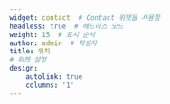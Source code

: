 ```yaml
---
widget: contact  # Contact 위젯을 사용함
headless: true  # 헤드리스 모드
weight: 15  # 표시 순서
author: admin  # 작성자
title: 위치
# 위젯 설정
design:
    autolink: true
    columns: '1'
---
```

